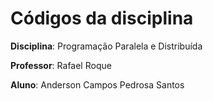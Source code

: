 # Códigos da disciplina 

**Disciplina**: Programação Paralela e Distribuída

**Professor**: Rafael Roque

**Aluno**: Anderson Campos Pedrosa Santos
